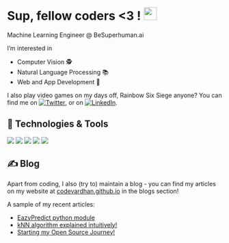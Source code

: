 # Sup, fellow coders <3 ! <img src="https://raw.githubusercontent.com/MartinHeinz/MartinHeinz/master/wave.gif" width="30px" height="30px" />

Machine Learning Engineer @ BeSuperhuman.ai

I’m interested in

- Computer Vision :detective:
- Natural Language Processing :books:
- Web and App Development :iphone:

I also play video games on my days off, Rainbow Six Siege anyone? You can find me on [![Twitter][1.2]][1],  or on [![LinkedIn][3.2]][3].

## 🔧 Technologies & Tools
![](https://img.shields.io/badge/OS-Linux-informational?style=flat&logo=linux&logoColor=white&color=2bbc8a)
![](https://img.shields.io/badge/Editor-VS_Code-informational?style=flat&logo=intellij-idea&logoColor=white&color=2bbc8a)
![](https://img.shields.io/badge/Code-Python-informational?style=flat&logo=python&logoColor=white&color=2bbc8a)
![](https://img.shields.io/badge/Code-JavaScript-informational?style=flat&logo=javascript&logoColor=white&color=2bbc8a)
![](https://img.shields.io/badge/Shell-Bash-informational?style=flat&logo=gnu-bash&logoColor=white&color=2bbc8a)

## &#x270d; Blog

Apart from coding, I also (try to) maintain a blog - you can find my articles on my website at [codevardhan.github.io](https://codevardhan.github.io) in the blogs section!

A sample of my recent articles:

<!-- BLOG-POST-LIST:START -->
- [EazyPredict python module](https://codevardhan.github.io/posts/2023-02-03-eazypredict-module/)
- [kNN algorithm explained intuitively!](https://codevardhan.github.io/posts/2022-01-30-knn-algorithm-demystified/)
- [Starting my Open Source Journey!](https://codevardhan.github.io/posts/2019-08-20-amfoss-tasks/)
<!-- BLOG-POST-LIST:END -->

<!-- ## &#x1f4c8; GitHub Stats

[![Harsh's GitHub stats](https://github-readme-stats.vercel.app/api?username=codevardhan&theme=radical)](https://github.com/codevardhan/github-readme-stats)

[![My Top Languages!](https://github-readme-stats.vercel.app/api/top-langs/?username=codevardhan&theme=radical)](https://github.com/codevardhan/github-readme-stats)
 -->
<!-- links to social media icons -->

<!-- icons with padding -->

[1.1]: http://i.imgur.com/tXSoThF.png (twitter icon with padding)
[2.1]: http://i.imgur.com/0o48UoR.png (github icon with padding)

<!-- icons without padding -->

[1.2]: http://i.imgur.com/wWzX9uB.png (twitter icon without padding)
[2.2]: http://i.imgur.com/9I6NRUm.png (github icon without padding)
[3.2]: https://raw.githubusercontent.com/MartinHeinz/MartinHeinz/master/linkedin-3-16.png (LinkedIn icon without padding)


<!-- links to your social media accounts -->

[1]: https://twitter.com/h_v_m__
[2]: https://github.com/codevardhan
[3]: https://www.linkedin.com/in/codevardhan/


<!-- Resources -->
<!-- Icons: https://simpleicons.org/ -->
<!-- GitHub Stats: https://github.com/anuraghazra/github-readme-stats -->
<!-- Emojis: https://emojipedia.org/emoji/ -->
<!-- HTML Emojis: https://www.fileformat.info/index.htm -->
<!-- Shields: https://shields.io/ -->
<!-- Awesome GitHub Profile README: https://github.com/abhisheknaiidu/awesome-github-profile-readme -->
